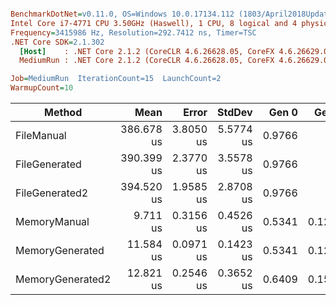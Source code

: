 ``` ini

BenchmarkDotNet=v0.11.0, OS=Windows 10.0.17134.112 (1803/April2018Update/Redstone4)
Intel Core i7-4771 CPU 3.50GHz (Haswell), 1 CPU, 8 logical and 4 physical cores
Frequency=3415986 Hz, Resolution=292.7412 ns, Timer=TSC
.NET Core SDK=2.1.302
  [Host]    : .NET Core 2.1.2 (CoreCLR 4.6.26628.05, CoreFX 4.6.26629.01), 64bit RyuJIT
  MediumRun : .NET Core 2.1.2 (CoreCLR 4.6.26628.05, CoreFX 4.6.26629.01), 64bit RyuJIT

Job=MediumRun  IterationCount=15  LaunchCount=2  
WarmupCount=10  

```
|           Method |       Mean |     Error |    StdDev |  Gen 0 |  Gen 1 | Allocated |
|----------------- |-----------:|----------:|----------:|-------:|-------:|----------:|
|       FileManual | 386.678 us | 3.8050 us | 5.5774 us | 0.9766 |      - |   4.09 KB |
|    FileGenerated | 390.399 us | 2.3770 us | 3.5578 us | 0.9766 |      - |   4.09 KB |
|   FileGenerated2 | 394.520 us | 1.9585 us | 2.8708 us | 0.9766 |      - |   4.57 KB |
|     MemoryManual |   9.711 us | 0.3156 us | 0.4526 us | 0.5341 | 0.1221 |    2.2 KB |
|  MemoryGenerated |  11.584 us | 0.0971 us | 0.1423 us | 0.5341 | 0.1221 |    2.2 KB |
| MemoryGenerated2 |  12.821 us | 0.2546 us | 0.3652 us | 0.6409 | 0.1526 |   2.69 KB |
